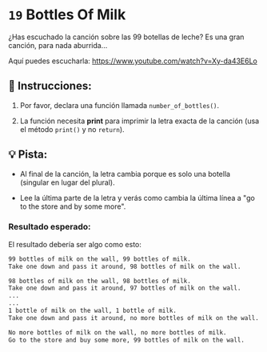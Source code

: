 # `19` Bottles Of Milk

¿Has escuchado la canción sobre las 99 botellas de leche? Es una gran canción, para nada aburrida...

Aquí puedes escucharla: https://www.youtube.com/watch?v=Xy-da43E6Lo

## 📝 Instrucciones:

1. Por favor, declara una función llamada `number_of_bottles()`.

2. La función necesita **print** para imprimir la letra exacta de la canción (usa el método `print()` y no `return`).

## 💡  Pista:

+ Al final de la canción, la letra cambia porque es solo una botella (singular en lugar del plural).

+ Lee la última parte de la letra y verás como cambia la última línea a "go to the store and by some more".

### Resultado esperado:

El resultado debería ser algo como esto:

```sh
99 bottles of milk on the wall, 99 bottles of milk.
Take one down and pass it around, 98 bottles of milk on the wall.

98 bottles of milk on the wall, 98 bottles of milk.
Take one down and pass it around, 97 bottles of milk on the wall.
...
...
1 bottle of milk on the wall, 1 bottle of milk.
Take one down and pass it around, no more bottles of milk on the wall.

No more bottles of milk on the wall, no more bottles of milk.
Go to the store and buy some more, 99 bottles of milk on the wall.
```
